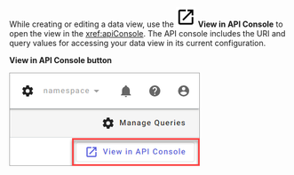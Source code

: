 While creating or editing a data view, use the **![open-in-new](../../../_icons/default/open-in-new.svg) View in API Console** to open the view in the <xref:apiConsole>. The API console includes the URI and query values for accessing your data view in its current configuration. 

**View in API Console button**

![view in api console button](../_images/view-in-api-console.png)